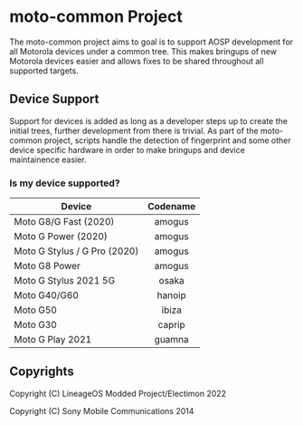 # moto-common Project
The moto-common project aims to goal is to support AOSP development for all Motorola devices under a common tree. This makes bringups of new Motorola devices easier and allows fixes to be shared throughout all supported targets. 

## Device Support
Support for devices is added as long as a developer steps up to create the initial trees, further development from there is trivial. As part of the moto-common project, scripts handle the detection of fingerprint and some other device specific hardware in order to make bringups and device maintainence easier.

### Is my device supported?
| Device | Codename |
|-|:-:|
| Moto G8/G Fast (2020) | amogus |
| Moto G Power (2020) | amogus |
| Moto G Stylus / G Pro (2020) | amogus |
| Moto G8 Power | amogus |
| Moto G Stylus 2021 5G | osaka |
| Moto G40/G60 | hanoip |
| Moto G50 | ibiza |
| Moto G30 | caprip |
| Moto G Play 2021 | guamna |

## Copyrights
Copyright (C) LineageOS Modded Project/Electimon 2022

Copyright (C) Sony Mobile Communications 2014


